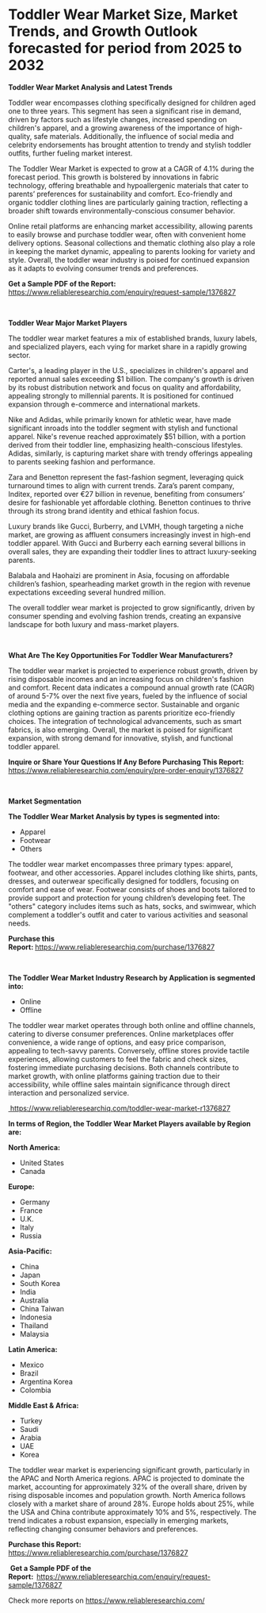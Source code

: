 <p><h1>Toddler Wear Market Size, Market Trends, and Growth Outlook forecasted for period from 2025 to 2032</h1></p><p><strong>Toddler Wear Market Analysis and Latest Trends</strong></p>
<p><p>Toddler wear encompasses clothing specifically designed for children aged one to three years. This segment has seen a significant rise in demand, driven by factors such as lifestyle changes, increased spending on children's apparel, and a growing awareness of the importance of high-quality, safe materials. Additionally, the influence of social media and celebrity endorsements has brought attention to trendy and stylish toddler outfits, further fueling market interest.</p><p>The Toddler Wear Market is expected to grow at a CAGR of 4.1% during the forecast period. This growth is bolstered by innovations in fabric technology, offering breathable and hypoallergenic materials that cater to parents’ preferences for sustainability and comfort. Eco-friendly and organic toddler clothing lines are particularly gaining traction, reflecting a broader shift towards environmentally-conscious consumer behavior.</p><p>Online retail platforms are enhancing market accessibility, allowing parents to easily browse and purchase toddler wear, often with convenient home delivery options. Seasonal collections and thematic clothing also play a role in keeping the market dynamic, appealing to parents looking for variety and style. Overall, the toddler wear industry is poised for continued expansion as it adapts to evolving consumer trends and preferences.</p></p>
<p><strong>Get a Sample PDF of the Report:&nbsp;</strong> <a href="https://www.reliableresearchiq.com/enquiry/request-sample/1376827?utm_campaign=1141&utm_medium=2&utm_source=Github&utm_content=ia&utm_term=13012025&utm_id=toddler-wear">https://www.reliableresearchiq.com/enquiry/request-sample/1376827</a></p>
<p>&nbsp;</p>
<p><strong>Toddler Wear Major Market Players</strong></p>
<p><p>The toddler wear market features a mix of established brands, luxury labels, and specialized players, each vying for market share in a rapidly growing sector. </p><p>Carter's, a leading player in the U.S., specializes in children's apparel and reported annual sales exceeding $1 billion. The company's growth is driven by its robust distribution network and focus on quality and affordability, appealing strongly to millennial parents. It is positioned for continued expansion through e-commerce and international markets.</p><p>Nike and Adidas, while primarily known for athletic wear, have made significant inroads into the toddler segment with stylish and functional apparel. Nike's revenue reached approximately $51 billion, with a portion derived from their toddler line, emphasizing health-conscious lifestyles. Adidas, similarly, is capturing market share with trendy offerings appealing to parents seeking fashion and performance. </p><p>Zara and Benetton represent the fast-fashion segment, leveraging quick turnaround times to align with current trends. Zara’s parent company, Inditex, reported over €27 billion in revenue, benefiting from consumers’ desire for fashionable yet affordable clothing. Benetton continues to thrive through its strong brand identity and ethical fashion focus.</p><p>Luxury brands like Gucci, Burberry, and LVMH, though targeting a niche market, are growing as affluent consumers increasingly invest in high-end toddler apparel. With Gucci and Burberry each earning several billions in overall sales, they are expanding their toddler lines to attract luxury-seeking parents.</p><p>Balabala and Haohaizi are prominent in Asia, focusing on affordable children’s fashion, spearheading market growth in the region with revenue expectations exceeding several hundred million.</p><p>The overall toddler wear market is projected to grow significantly, driven by consumer spending and evolving fashion trends, creating an expansive landscape for both luxury and mass-market players.</p></p>
<p>&nbsp;</p>
<p><strong>What Are The Key Opportunities For Toddler Wear Manufacturers?</strong></p>
<p><p>The toddler wear market is projected to experience robust growth, driven by rising disposable incomes and an increasing focus on children's fashion and comfort. Recent data indicates a compound annual growth rate (CAGR) of around 5-7% over the next five years, fueled by the influence of social media and the expanding e-commerce sector. Sustainable and organic clothing options are gaining traction as parents prioritize eco-friendly choices. The integration of technological advancements, such as smart fabrics, is also emerging. Overall, the market is poised for significant expansion, with strong demand for innovative, stylish, and functional toddler apparel.</p></p>
<p><strong>Inquire or Share Your Questions If Any Before Purchasing This Report:</strong> <a href="https://www.reliableresearchiq.com/enquiry/pre-order-enquiry/1376827?utm_campaign=1141&utm_medium=2&utm_source=Github&utm_content=ia&utm_term=13012025&utm_id=toddler-wear">https://www.reliableresearchiq.com/enquiry/pre-order-enquiry/1376827</a></p>
<p>&nbsp;</p>
<p><strong>Market Segmentation</strong></p>
<p><strong>The Toddler Wear Market Analysis by types is segmented into:</strong></p>
<p><ul><li>Apparel</li><li>Footwear</li><li>Others</li></ul></p>
<p><p>The toddler wear market encompasses three primary types: apparel, footwear, and other accessories. Apparel includes clothing like shirts, pants, dresses, and outerwear specifically designed for toddlers, focusing on comfort and ease of wear. Footwear consists of shoes and boots tailored to provide support and protection for young children’s developing feet. The "others" category includes items such as hats, socks, and swimwear, which complement a toddler's outfit and cater to various activities and seasonal needs.</p></p>
<p><strong>Purchase this Report:&nbsp;</strong><a href="https://www.reliableresearchiq.com/purchase/1376827?utm_campaign=1141&utm_medium=2&utm_source=Github&utm_content=ia&utm_term=13012025&utm_id=toddler-wear">https://www.reliableresearchiq.com/purchase/1376827</a></p>
<p>&nbsp;</p>
<p><strong>The Toddler Wear Market Industry Research by Application is segmented into:</strong></p>
<p><ul><li>Online</li><li>Offline</li></ul></p>
<p><p>The toddler wear market operates through both online and offline channels, catering to diverse consumer preferences. Online marketplaces offer convenience, a wide range of options, and easy price comparison, appealing to tech-savvy parents. Conversely, offline stores provide tactile experiences, allowing customers to feel the fabric and check sizes, fostering immediate purchasing decisions. Both channels contribute to market growth, with online platforms gaining traction due to their accessibility, while offline sales maintain significance through direct interaction and personalized service.</p></p>
<p><a href="https://www.reliableresearchiq.com/toddler-wear-market-r1376827?utm_campaign=1141&utm_medium=2&utm_source=Github&utm_content=ia&utm_term=13012025&utm_id=toddler-wear">&nbsp;https://www.reliableresearchiq.com/toddler-wear-market-r1376827</a></p>
<p><strong>In terms of Region, the Toddler Wear Market Players available by Region are:</strong></p>
<p>
    <p> <strong> North America: </strong>
        <ul>
            <li>United States</li>
            <li>Canada</li>
        </ul>
        </p> 
    <p> <strong> Europe: </strong>
        <ul>
            <li>Germany</li>
            <li>France</li>
            <li>U.K.</li>
            <li>Italy</li>
            <li>Russia</li>
        </ul>
        </p> 
    <p> <strong> Asia-Pacific: </strong>
        <ul>
            <li>China</li>
            <li>Japan</li>
            <li>South Korea</li>
            <li>India</li>
            <li>Australia</li>
            <li>China Taiwan</li>
            <li>Indonesia</li>
            <li>Thailand</li>
            <li>Malaysia</li>
        </ul>
        </p> 
    <p> <strong> Latin America: </strong>
        <ul>
            <li>Mexico</li>
            <li>Brazil</li>
            <li>Argentina Korea</li>
            <li>Colombia</li>
        </ul>
        </p> 
    <p> <strong> Middle East & Africa: </strong>
        <ul>
            <li>Turkey</li>
            <li>Saudi</li>
            <li>Arabia</li>
            <li>UAE</li>
            <li>Korea</li>
        </ul>
    </p>
    </p>
<p><p>The toddler wear market is experiencing significant growth, particularly in the APAC and North America regions. APAC is projected to dominate the market, accounting for approximately 32% of the overall share, driven by rising disposable incomes and population growth. North America follows closely with a market share of around 28%. Europe holds about 25%, while the USA and China contribute approximately 10% and 5%, respectively. The trend indicates a robust expansion, especially in emerging markets, reflecting changing consumer behaviors and preferences.</p></p>
<p><strong>Purchase this Report: </strong><a href="https://www.reliableresearchiq.com/purchase/1376827?utm_campaign=1141&utm_medium=2&utm_source=Github&utm_content=ia&utm_term=13012025&utm_id=toddler-wear">https://www.reliableresearchiq.com/purchase/1376827</a></p>
<p>&nbsp;<strong>Get a Sample PDF of the Report:&nbsp;&nbsp;</strong><a href="https://www.reliableresearchiq.com/enquiry/request-sample/1376827?utm_campaign=1141&utm_medium=2&utm_source=Github&utm_content=ia&utm_term=13012025&utm_id=toddler-wear">https://www.reliableresearchiq.com/enquiry/request-sample/1376827</a></p>
<p><strong></strong></p>
<p>Check more reports on <a href="https://www.reliableresearchiq.com/?utm_campaign=1141&utm_medium=2&utm_source=Github&utm_content=ia&utm_term=13012025&utm_id=toddler-wear">https://www.reliableresearchiq.com/</a></p>